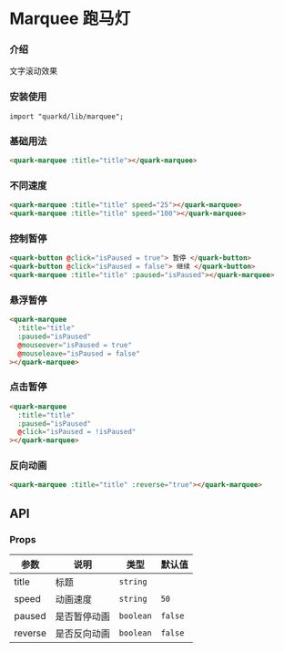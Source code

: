# Marquee 跑马灯

### 介绍

文字滚动效果

### 安装使用

```tsx
import "quarkd/lib/marquee";
```

### 基础用法

```html
<quark-marquee :title="title"></quark-marquee>
```

### 不同速度

```html
<quark-marquee :title="title" speed="25"></quark-marquee>
<quark-marquee :title="title" speed="100"></quark-marquee>
```

### 控制暂停

```html
<quark-button @click="isPaused = true"> 暂停 </quark-button>
<quark-button @click="isPaused = false"> 继续 </quark-button>
<quark-marquee :title="title" :paused="isPaused"></quark-marquee>
```

### 悬浮暂停

```html
<quark-marquee
  :title="title"
  :paused="isPaused"
  @mouseover="isPaused = true"
  @mouseleave="isPaused = false"
></quark-marquee>
```

### 点击暂停

```html
<quark-marquee
  :title="title"
  :paused="isPaused"
  @click="isPaused = !isPaused"
></quark-marquee>
```

### 反向动画

```html
<quark-marquee :title="title" :reverse="true"></quark-marquee>
```

## API

### Props

| 参数    | 说明         | 类型      | 默认值  |
| ------- | ------------ | --------- | ------- |
| title   | 标题         | `string`  |
| speed   | 动画速度     | `string`  | `50`    |
| paused  | 是否暂停动画 | `boolean` | `false` |
| reverse | 是否反向动画 | `boolean` | `false` |
